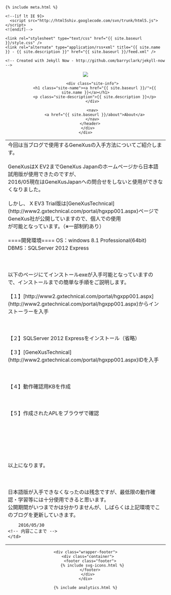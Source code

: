 <html>
  <head>
    <title>{% if page.title %}{{ page.title }} – {% endif %}{{ site.name }} – {{ site.description }}</title>

    {% include meta.html %}

    <!--[if lt IE 9]>
      <script src="http://html5shiv.googlecode.com/svn/trunk/html5.js"></script>
    <![endif]-->

    <link rel="stylesheet" type="text/css" href="{{ site.baseurl }}/style.css" />
    <link rel="alternate" type="application/rss+xml" title="{{ site.name }} - {{ site.description }}" href="{{ site.baseurl }}/feed.xml" />

    <!-- Created with Jekyll Now - http://github.com/barryclark/jekyll-now -->
  </head>

  <body>
    <div class="wrapper-masthead">
      <div class="container">
        <header class="masthead clearfix">
          <a href="{{ site.baseurl }}/" class="site-avatar"><img src="{{ site.avatar }}" /></a>

          <div class="site-info">
            <h1 class="site-name"><a href="{{ site.baseurl }}/">{{ site.name }}</a></h1>
            <p class="site-description">{{ site.description }}</p>
          </div>

          <nav>
            <a href="{{ site.baseurl }}/about">About</a>
          </nav>
        </header>
      </div>
    </div>

<table align="center">
  <td text-align="left">  
	<!-- 内容ここから -->
		今回は当ブログで使用するGeneXusの入手方法についてご紹介します。
		<Br><Br>
		GeneXusはX EV2までGeneXus Japanのホームページから日本語試用版が使用できたのですが、
		<Br>
		2016/05現在はGeneXusJapanへの問合せをしないと使用ができなくなりました。
		<Br><Br>
		しかし、 X EV3 Trial版は[GeneXusTechnical](http://www2.gxtechnical.com/portal/hgxpp001.aspx)ページでGeneXus社が公開していますので、個人での使用
		<Br>
		が可能となっています。（※一部制約あり）
		<Br><Br>
		====開発環境====
		OS：windows 8.1 Professional(64bit)
		DBMS：SQLServer 2012 Express
		<Br><Br>
		<Br><Br>
		以下のページにてインストールexeが入手可能となっていますので、インストールまでの簡単な手順をご説明します。
		<Br><Br>
		【１】[http://www2.gxtechnical.com/portal/hgxpp001.aspx](http://www2.gxtechnical.com/portal/hgxpp001.aspx)からインストーラーを入手
		<Br><Br>
		<Br><Br>
		【２】SQLServer 2012 Expressをインストール（省略）
		<Br><Br>
		【３】[GeneXusTechnical](http://www2.gxtechnical.com/portal/hgxpp001.aspx)IDを入手
		<Br><Br>
		<Br><Br>
		【４】動作確認用KBを作成
		<Br><Br>
		<Br><Br>
		【５】作成されたAPLをブラウザで確認
		<Br><Br>
		<Br><Br>
		<Br><Br>
		<Br><Br>
		以上になります。
		<Br><Br>
		<Br><Br>
		日本語版が入手できなくなったのは残念ですが、最低限の動作確認・学習等には十分使用できると思います。
		<Br>
		公開期間がいつまでかは分かりませんが、しばらくは上記環境でこのブログを更新していきます。

		2016/05/30
	<!-- 内容ここまで -->
    </td>  
</table>

    <div class="wrapper-footer">
      <div class="container">
        <footer class="footer">
          {% include svg-icons.html %}
        </footer>
      </div>
    </div>

    {% include analytics.html %}
  </body>
</html>



